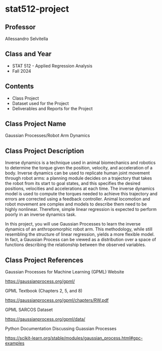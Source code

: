 # stat512-project

## Professor

Allessandro Selvitella

## Class and Year

 - STAT 512 - Applied Regression Analysis
 - Fall 2024

## Contents

 - Class Project
 - Dataset used for the Project
 - Deliverables and Reports for the Project

## Class Project Name

Gaussian Processes/Robot Arm Dynamics

## Class Project Description

Inverse dynamics is a technique used in animal biomechanics and robotics to determine the torque given the position, velocity, and acceleration of a body. Inverse dynamics can be used to replicate human joint movement through robot arms: a planning module decides on a trajectory that takes the robot from its start to goal states, and this specifies the desired positions, velocities and accelerations at each time. The inverse dynamics model is used to compute the torques needed to achieve this trajectory and errors are corrected using a feedback controller. Animal locomotion and robot movement are complex and models to describe them need to be highly nonlinear. Therefore, simple linear regression is expected to perform poorly in an inverse dynamics task.

In this project, you will use Gaussian Processes to learn the inverse dynamics of an anthropomorphic robot arm. This methodology, while still resembling the structure of linear regression, yields a more flexible model. In fact, a Gaussian Process can be viewed as a distribution over a space of functions describing the relationship between the observed variables.

## Class Project References

Gaussian Processes for Machine Learning (GPML) Website

<https://gaussianprocess.org/gpml/>

GPML Textbook (Chapters 2, 5, and 8)

<https://gaussianprocess.org/gpml/chapters/RW.pdf>

GPML SARCOS Dataset

<https://gaussianprocess.org/gpml/data/>

Python Documentation Discussing Guassian Processes

<https://scikit-learn.org/stable/modules/gaussian_process.html#gpc-examples>
